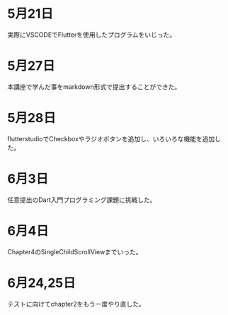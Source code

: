 # 5月21日
実際にVSCODEでFlutterを使用したプログラムをいじった。
# 5月27日
本講座で学んだ事をmarkdown形式で提出することができた。
# 5月28日
flutterstudioでCheckboxやラジオボタンを追加し、いろいろな機能を追加した。
# 6月3日
任意提出のDart入門プログラミング課題に挑戦した。
# 6月4日
Chapter4のSingleChildScrollViewまでいった。
# 6月24,25日
テストに向けてchapter2をもう一度やり直した。
